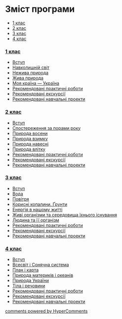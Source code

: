 <div id="hypercomments_widget" class="js-hypercomments-widget invisible"></div>

# Зміст програми

<div>
  <!-- Nav tabs -->
  <ul class="nav nav-tabs" role="tablist">
    <li role="presentation" class="active"><a href="#home" aria-controls="home" role="tab" data-toggle="tab">1 клас</a></li>
    <li role="presentation"><a href="#menu1" aria-controls="menu1" role="tab" data-toggle="tab">2 клас</a></li>
    <li role="presentation"><a href="#menu2" aria-controls="menu2" role="tab" data-toggle="tab">3 клас</a></li>
    <li role="presentation"><a href="#menu3" aria-controls="menu3" role="tab" data-toggle="tab">4 клас</a></li>
  </ul>
  <!-- Tab panes -->
  <div class="tab-content">
    <div role="tabpanel" class="tab-pane active" id="home"><h3><a href="http://naturemon14-new.ed-era.com/1/1_klas.html">1 клас</a></h3>
<ul type="disc">
<li><a href="http://naturemon14-new.ed-era.com/1/vstup.html">Вступ</a></li>
<li><a href="http://naturemon14-new.ed-era.com/1/navk_svit.html">Навколишній світ</a></li>
<li><a href="http://naturemon14-new.ed-era.com/1/nejyva_pryroda.html">Нежива природа</a></li>
<li><a href="http://naturemon14-new.ed-era.com/1/jyva_pryroda.html">Жива природа</a></li>
<li><a href="http://naturemon14-new.ed-era.com/1/moja_kraina.html">Моя країна — Україна</a></li>
<li><a href="http://naturemon14-new.ed-era.com/1/praktychny_roboty.html">Рекомендовані практичні роботи</a></li>
<li><a href="http://naturemon14-new.ed-era.com/1/ekskursii.html">Рекомендовані екскурсії</a></li>
<li><a href="http://naturemon14-new.ed-era.com/1/navchalni_proekty.html">Рекомендовані навчальні проекти</a></li>
</ul>
</div>
<div role="tabpanel" class="tab-pane" id="menu1"><h3><a href="http://naturemon14-new.ed-era.com/2/2_klas.html">2 клас</a></h3>
<ul type="disc">
<li><a href="http://naturemon14-new.ed-era.com/2/vstup.html">Вступ</a></li>
<li><a href="http://naturemon14-new.ed-era.com/2/pory_roku.html">Спостереження за порами року</a></li>
<li><a href="http://naturemon14-new.ed-era.com/2/voseny.html">Природа восени</a></li>
<li><a href="http://naturemon14-new.ed-era.com/2/vzymku.html">Природа взимку</a></li>
<li><a href="http://naturemon14-new.ed-era.com/2/navesni.html">Природа навесні</a></li>
<li><a href="http://naturemon14-new.ed-era.com/2/vlitku.html">Природа влітку</a></li>
<li><a href="http://naturemon14-new.ed-era.com/2/praktychny_roboty.html">Рекомендовані практичні роботи</a></li>
<li><a href="http://naturemon14-new.ed-era.com/2/ekskursii.html">Рекомендовані екскурсії</a></li>
<li><a href="http://naturemon14-new.ed-era.com/2/navchalni_proekty.html">Рекомендовані навчальні проекти</a></li>
</ul>
</div>
<div role="tabpanel" class="tab-pane" id="menu2"><h3><a href="http://naturemon14-new.ed-era.com/3/3_klas.html">3 клас</a></h3>
<ul type="disc">
<li><a href="http://naturemon14-new.ed-era.com/3/vstup.html">Вступ</a></li>
<li><a href="http://naturemon14-new.ed-era.com/3/voda.html">Вода</a></li>
<li><a href="http://naturemon14-new.ed-era.com/3/povitria.html">Повітря</a></li>
<li><a href="http://naturemon14-new.ed-era.com/3/korysny_kopalyny.html">Корисні копалини. Ґрунти</a></li>
<li><a href="http://naturemon14-new.ed-era.com/3/energya.html">Енергія в нашому житті</a></li>
<li><a href="http://naturemon14-new.ed-era.com/3/organizmi.html">Живі організми та середовища їхнього існування</a></li>
<li><a href="http://naturemon14-new.ed-era.com/3/human.html">Людина та її організм</a></li>
<li><a href="http://naturemon14-new.ed-era.com/3/praktychny_roboty.html">Рекомендовані практичні роботи</a></li>
<li><a href="http://naturemon14-new.ed-era.com/3/ekskursii.html">Рекомендовані екскурсії</a></li>
<li><a href="http://naturemon14-new.ed-era.com/3/navchalni_proekty.html">Рекомендовані навчальні проекти</a></li>
</ul>
</div>
<div role="tabpanel" class="tab-pane" id="menu3"><h3><a href="http://naturemon14-new.ed-era.com/4/4_klas.html">4 клас</a></h3>
<ul type="disc">
<li><a href="http://naturemon14-new.ed-era.com/4/vstup.html">Вступ</a></li>
<li><a href="http://naturemon14-new.ed-era.com/4/vsesvit.html">Всесвіт і Сонячна система</a></li>
<li><a href="http://naturemon14-new.ed-era.com/4/plan.html">План і карта</a></li>
<li><a href="http://naturemon14-new.ed-era.com/4/pryroda.html">Природа материків і океанів</a></li>
<li><a href="http://naturemon14-new.ed-era.com/4/ukraine.html">Природа України</a></li>
<li><a href="http://naturemon14-new.ed-era.com/4/tila_rechovini.html">Тіла і речовини</a></li>
<li><a href="http://naturemon14-new.ed-era.com/4/praktychny_roboty.html">Рекомендовані практичні роботи</a></li>
<li><a href="http://naturemon14-new.ed-era.com/4/ekskursii.html">Рекомендовані екскурсії</a></li>
<li><a href="http://naturemon14-new.ed-era.com/4/navchalni_proekty.html">Рекомендовані навчальні проекти</a></li>
</ul>
</div>
</div>
</div>

<div class="js-hypercomments-container">
<a href="http://hypercomments.com" class="hc-link" title="comments widget">comments powered by HyperComments</a>
</div>